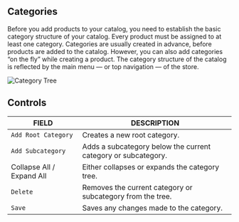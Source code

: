 Categories
--

Before you add products to your catalog, you need to establish the basic category structure of your catalog. Every product must be assigned to at least one category. Categories are usually created in advance, before products are added to the catalog. However, you can also add categories “on the fly” while creating a product. The category structure of the catalog is reflected by the main menu — or top navigation — of the store.

![Category Tree](https://docs.magento.com/m2/ce/user_guide/Resources/Images/catalog-categories_thumb_0_0.png)

## Controls

FIELD | DESCRIPTION
-- | --
`Add Root Category` | Creates a new root category.
`Add Subcategory` | Adds a subcategory below the current category or subcategory.
Collapse All / Expand All | Either collapses or expands the category tree.
`Delete` | Removes the current category or subcategory from the tree.
`Save` | Saves any changes made to the category.